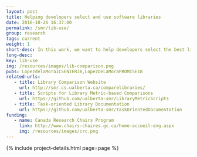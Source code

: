 ```yaml
---
layout: post
title: Helping developers select and use software libraries
date: 2016-10-26 16:37:00
permalink: /smr/lib-use/
group: research
tags: current
weight: 1
short-desc: In this work, we want to help developers select the best library and code snippet to use based on their current taks and needs. We explore how we can mine software repositories to extract information that can be used to compare libraries and their corresponding APIs, to eventually help the developer accomplish their current task.
long-desc:
key: lib-use
img: /resources/images/lib-comparison.png
pubs: LopezdelaMoraICSENIER18,LopezDeLaMoraPROMISE18
related-urls:
   - title: Library Comparison Website
     url: http://smr.cs.ualberta.ca/comparelibraries/
   - title: Scripts for Library Metric-based Comparisons
     url: https://github.com/ualberta-smr/LibraryMetricScripts
   - title: Task-oriented Library Documentation
     url: https://github.com/ualberta-smr/TaskOrientedDocumentation
funding:
   - name: Canada Research Chairs Program
     link: http://www.chairs-chaires.gc.ca/home-accueil-eng.aspx
     img: /resources/images/crc.png
---
```


{% include project-details.html page=page %}

